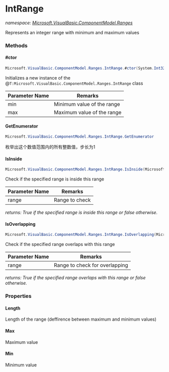 ﻿# IntRange
_namespace: [Microsoft.VisualBasic.ComponentModel.Ranges](./index.md)_

Represents an integer range with minimum and maximum values



### Methods

#### #ctor
```csharp
Microsoft.VisualBasic.ComponentModel.Ranges.IntRange.#ctor(System.Int32,System.Int32)
```
Initializes a new instance of the @``T:Microsoft.VisualBasic.ComponentModel.Ranges.IntRange`` class

|Parameter Name|Remarks|
|--------------|-------|
|min|Minimum value of the range|
|max|Maximum value of the range|


#### GetEnumerator
```csharp
Microsoft.VisualBasic.ComponentModel.Ranges.IntRange.GetEnumerator
```
枚举出这个数值范围内的所有整数值，步长为1

#### IsInside
```csharp
Microsoft.VisualBasic.ComponentModel.Ranges.IntRange.IsInside(Microsoft.VisualBasic.ComponentModel.Ranges.IntRange)
```
Check if the specified range is inside this range

|Parameter Name|Remarks|
|--------------|-------|
|range|Range to check|


_returns: True if the specified range is inside this range or
 false otherwise._

#### IsOverlapping
```csharp
Microsoft.VisualBasic.ComponentModel.Ranges.IntRange.IsOverlapping(Microsoft.VisualBasic.ComponentModel.Ranges.IntRange)
```
Check if the specified range overlaps with this range

|Parameter Name|Remarks|
|--------------|-------|
|range|Range to check for overlapping|


_returns: True if the specified range overlaps with this range or
 false otherwise._


### Properties

#### Length
Length of the range (deffirence between maximum and minimum values)
#### Max
Maximum value
#### Min
Minimum value

